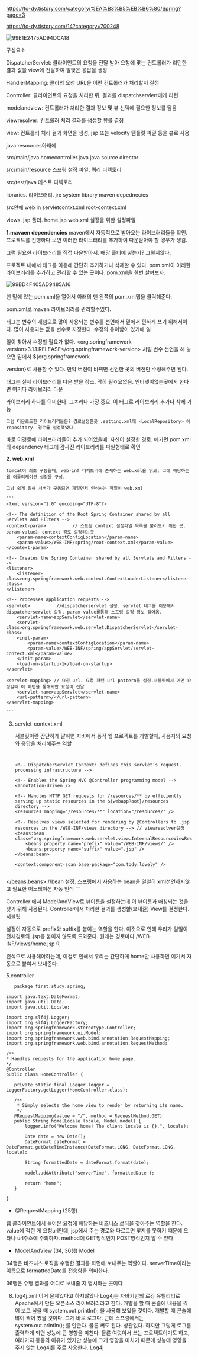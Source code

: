 https://to-dy.tistory.com/category/%EA%B3%B5%EB%B6%80/Spring?page=3


https://to-dy.tistory.com/14?category=700248


![99E1E2475AD94DCA18](https://user-images.githubusercontent.com/75001605/166569793-354f3ddc-f4da-47fe-a519-26322cc9b53f.png)


구성요소 

DispatcherServlet: 클라이언트의 요청을 전달 받아 요청에 맞는 컨트롤러가 리턴한 결과 값을 view에 전달하여 알맞은 응답을 생성


HandlerMapping: 클라의 요청 URL을 어떤 컨트롤러가 처리할지 결정


Controller: 클라이언트의 요청을 처리한 뒤, 결과를 dispatchservlert에게 리턴

modelandview: 컨트롤러가 처리한 결과 정보 및 뷰 선택에 필요한 정보를 담음

viewresolver: 컨트롤러 처리 결과를 생성할 뷰를 결정

view: 컨트롤러 처리 결과 화면을 생성, jsp 또는 velocity 템플릿 파일 등을 뷰로 사용

java resources아래에 

src/main/java
homecontroller.java java source director

src/main/resource 스프링 설정 파일, 쿼리 디렉토리

src/test/java 테스트 디렉토리

libraries. 라이브러리. 
jre system library
maven depednecies


src안에 web in servletcontxt.xml
root-context.xml

views. jsp 폴더.
home.jsp
web.xml 설정을 위한 설정파일


**1.mavaen dependencies**
maven에서 자동적으로 받아오는 라이브러리들을 확인. 프로젝트를 진행하다 보면 이러한 라이브러리를 추가하여 다운받아야 할 경우가 생김.

그럼 필요한 라이브러리를 직접 다운받아서. 해당 폴더에 넣는가? 그렇지않다.

프로젝트 내에서 태그를 이용해 간단히 추가하거나 삭제할 수 있다. pom.xml이 이러한 라이브러리를 추가하고 관리할 수 있는 곳이다. pom.xml을 한번 살펴보자.

![99BD4F405AD9485A16](https://user-images.githubusercontent.com/75001605/166571544-7e22c455-11fd-4548-a3bb-fe23a0a2fe33.png)


맨 밑에 있는 pom.xml을 열어서 아래의 맨 왼쪽의 pom.xml탭을 클릭해준다.

pom.xml로 maven 라이브러리를 관리할수있다.

<properties></properties> 태그는 변수의 개념으로 많이 사용되는 변수를 선언해서 밑에서 편하게 쓰기 위해서이다. 많이 사용되는 값을 변수로 지정한다. 수정의 용이함이 있기에 일

일이 찾아서 수정할 필요가 없다. <org.springframework-version>3.1.1.RELEASE</org.springframework-version> 처럼 변수 선언을 해 놓으면 밑에서 ${org.springframework-

version}로 사용할 수 있다. 만약 버전이 바뀌면 선언한 곳의 버전만 수정해주면 된다.


<repository> 태그는 실제 라이브러리를 다운 받을 장소. 딱히 필ㅇ요없음. 인터넷이없는곳에서 한다면 여기다 라이브러리 다운
  
  <dependency> 라이브러리 하나를 의미한다. 그ㅈ러나 가장 중요. 이 태그로 라이브러리 추가나 삭제 가능
    
   
    그럼 다운로드한 라이브러리들은? 경로설정한곳 .setting.xml에 <LocalRepository> 에 repository. 경로를 설정했었다. 

    
   바로 이경로에 라이브러리들이 추가 되어있을때. 자신이 설정한 경로. 에가면 pom.xml의 dependency 태그에 감싸진 라이브러리를 파일형태로 확인
    


**2. web.xml**
    
    tomcat이 최초 구동될때, web-inf 디렉토리에 존재하는 web.xml을 읽고, 그에 해당하는 웹 어플리케이션 설정을 구성.
    
    그냥 쉽게 말해 서버가 구동되면 제일먼저 인식하는 파일이 web.xml
    
    ```
    <?xml version="1.0" encoding="UTF-8"?>
<web-app version="2.5" xmlns="http://java.sun.com/xml/ns/javaee"
    xmlns:xsi="http://www.w3.org/2001/XMLSchema-instance"
    xsi:schemaLocation="http://java.sun.com/xml/ns/javaee http://java.sun.com/xml/ns/javaee/web-app_2_5.xsd">
 
    <!-- The definition of the Root Spring Container shared by all Servlets and Filters -->
    <context-param>          // 스프링 context 설정파일 목록을 불러오기 위한 곳. param-value는 context 경로 설정하는곳
        <param-name>contextConfigLocation</param-name>
        <param-value>/WEB-INF/spring/root-context.xml</param-value>
    </context-param>
 
    <!-- Creates the Spring Container shared by all Servlets and Filters -->
    <listener>
        <listener-class>org.springframework.web.context.ContextLoaderListener</listener-class>
    </listener>
 
    <!-- Processes application requests -->
    <servlet>          //dispatcherservlet 설정. servlet 태그를 이용해서 dispatcherservlet 설정. param-value를통해 스프링 설정 정보 읽어옴.
        <servlet-name>appServlet</servlet-name>
        <servlet-class>org.springframework.web.servlet.DispatcherServlet</servlet-class>
        <init-param>
            <param-name>contextConfigLocation</param-name>
            <param-value>/WEB-INF/spring/appServlet/servlet-context.xml</param-value>
        </init-param>
        <load-on-startup>1</load-on-startup>
    </servlet>
        
    <servlet-mapping> // 요청 url. 요청 패턴 url pattern을 설정.서블릿에서 어떤 요청할때 이 패턴을 통해서만 요청이 전달
        <servlet-name>appServlet</servlet-name>
        <url-pattern>/</url-pattern>
    </servlet-mapping>
 
</web-app>
    
    ```
    
    
 3. servlet-context.xml 
  
    서블릿이란 간단하게 말하면 자바에서 동적 웹 프로젝트를 개발할때, 사용자의 요청와 응답을 처리해주는 역할
    
    
    
    ```

 
    <!-- DispatcherServlet Context: defines this servlet's request-processing infrastructure -->
    
    <!-- Enables the Spring MVC @Controller programming model -->
    <annotation-driven />
 
    <!-- Handles HTTP GET requests for /resources/** by efficiently serving up static resources in the ${webappRoot}/resources directory -->
    <resources mapping="/resources/**" location="/resources/" />
 
    <!-- Resolves views selected for rendering by @Controllers to .jsp resources in the /WEB-INF/views directory --> // viewresolver설정
    <beans:bean class="org.springframework.web.servlet.view.InternalResourceViewResolver">
        <beans:property name="prefix" value="/WEB-INF/views/" />
        <beans:property name="suffix" value=".jsp" />
    </beans:bean>
    
    <context:component-scan base-package="com.tody.lovely" />
 
</beans:beans> //bean 설정. 스프링에서 사용하는 bean을 일일히 xml선언하지않고 필요한 어노테이션 자동 인식
    ```
    
 Controller 에서 ModelAndView로 뷰이름을 설정하는데 이 뷰이름과 매칭되는 것을 찾기 위해 사용된다. Controller에서 처리한 결과를 생성할(보내줄) View를 결정한다. 서블릿 
    
  설정이 자동으로 prefix와 suffix를 붙이는 역할을 한다. 이것으로 인해 우리가 일일이 전체경로와 .jsp를 붙이지 않도록 도와준다. 원래는 경로마다 /WEB-INF/views/home.jsp 이
    
  런식으로 사용해야하는데, 이걸로 인해서 우리는 간단하게 home만 사용하면 여기서 자동으로 붙여서 보내준다.


5.controller
    
    
 ```
    package first.study.spring;
 
import java.text.DateFormat;
import java.util.Date;
import java.util.Locale;
 
import org.slf4j.Logger;
import org.slf4j.LoggerFactory;
import org.springframework.stereotype.Controller;
import org.springframework.ui.Model;
import org.springframework.web.bind.annotation.RequestMapping;
import org.springframework.web.bind.annotation.RequestMethod;
 
/**
 * Handles requests for the application home page.
 */
@Controller
public class HomeController {
    
    private static final Logger logger = LoggerFactory.getLogger(HomeController.class);
    
    /**
     * Simply selects the home view to render by returning its name.
     */
    @RequestMapping(value = "/", method = RequestMethod.GET)
    public String home(Locale locale, Model model) {
        logger.info("Welcome home! The client locale is {}.", locale);
        
        Date date = new Date();
        DateFormat dateFormat = DateFormat.getDateTimeInstance(DateFormat.LONG, DateFormat.LONG, locale);
        
        String formattedDate = dateFormat.format(date);
        
        model.addAttribute("serverTime", formattedDate );
        
        return "home";
    }
    
}

```

  
 - @RequestMapping (25행)

웹 클라이언트에서 들어온 요청에 해당하는 비즈니스 로직을 찾아주는 역할을 한다. value에 적힌 게 요청url인데, jsp에서 주는 경로와 다르르면 찾지를 못하기 때문에 오타나 url주소에 주의하자. method에 GET방식인지 POST방식인지 알 수 있다

    
- ModelAndView (34, 36행) Model

34행은 비즈니스 로직을 수행한 결과를 화면에 보내주는 역할이다. serverTime이라는 이름으로 formattedDate를 전송함을 의미한다.

36행은 수행 결과를 어디로 보내줄 지 명시하는 곳이다


    
   
    
8. log4j.xml
이거 문제있다고 하지않았나
    Log4j는 자바기반의 로깅 유틸리티로 Apache에서 만든 오픈소스 라이브러리라고 한다. 개발을 할 때 콘솔에 내용을 찍어 보고 싶을 때 system.out.println(); 을 사용해 보았을 것이다. 개발할 때 콘솔에 많이 찍어 봤을 것이다. 그게 바로 로그다. 근데 스프링에서는 system.out.println(); 를 안쓴다. 물론 써도 된다. 상관없다. 하지만 그렇게 로그를 출력하게 되면 성능에 큰 영향을 미친다. 물론 여럿이서 쓰는 프로젝트이기도 하고, 여러가지 등등의 이유가 있지만 성능에 크게 영향을 미치기 때문에 성능에 영향을 주지 않는 Log4j를 주로 사용한다. Log4j

    
    

